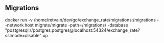 ## Migrations

docker run -v /home/retvain/dev/go/exchange_rate/migrations:/migrations --network host migrate/migrate -path=/migrations/ -database "postgresql://postgres:postgres@localhost:54324/exchange_rate?sslmode=disable" up